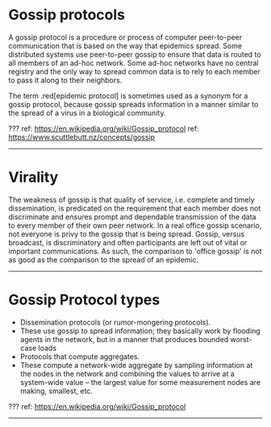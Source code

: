 # Gossip protocols

A gossip protocol is a procedure or process of computer peer-to-peer communication that is based on the way that epidemics spread. Some distributed systems use peer-to-peer gossip to ensure that data is routed to all members of an ad-hoc network. Some ad-hoc networks have no central registry and the only way to spread common data is to rely to each member to pass it along to their neighbors.

The term .red[epidemic protocol] is sometimes used as a synonym for a gossip protocol, because gossip spreads information in a manner similar to the spread of a virus in a biological community. 

???
ref: https://en.wikipedia.org/wiki/Gossip_protocol
ref: https://www.scuttlebutt.nz/concepts/gossip

---
# Virality

The weakness of gossip is that quality of service, i.e. complete and timely dissemination, is predicated on the requirement that each member does not discriminate and ensures prompt and dependable transmission of the data to every member of their own peer network. In a real office gossip scenario, not everyone is privy to the gossip that is being spread. Gossip, versus broadcast, is discriminatory and often participants are left out of vital or important communications. As such, the comparison to 'office gossip' is not as good as the comparison to the spread of an epidemic. 

---
# Gossip Protocol types

* Dissemination protocols (or rumor-mongering protocols).
 * These use gossip to spread information; they basically work by flooding agents in the network, but in a manner that produces bounded worst-case loads
* Protocols that compute aggregates.
 * These compute a network-wide aggregate by sampling information at the nodes in the network and combining the values to arrive at a system-wide value – the largest value for some measurement nodes are making, smallest, etc.

???
ref: https://en.wikipedia.org/wiki/Gossip_protocol

---
